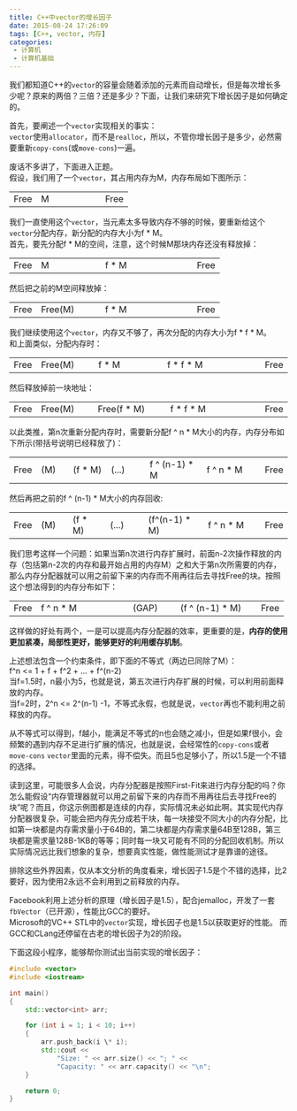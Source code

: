 ```yaml
---
title: C++中vector的增长因子
date: 2015-08-24 17:26:09
tags: [C++, vector, 内存]
categories:
 - 计算机
 - 计算机基础
---
```

我们都知道C++的`vector`的容量会随着添加的元素而自动增长，但是每次增长多少呢？原来的两倍？三倍？还是多少？下面，让我们来研究下增长因子是如何确定的。

首先，要阐述一个`vector`实现相关的事实：  
`vector`使用`allocator`，而不是`realloc`，所以，不管你增长因子是多少，必然需要重新`copy-cons`(或`move-cons`)一遍。

废话不多讲了，下面进入正题。  
假设，我们用了一个`vector`，其占用内存为M，内存布局如下图所示：
<table>
<tr>
<td>Free</td><td style="width:100px">M</td><td>Free</td>
</tr>
</table>

我们一直使用这个`vector`，当元素太多导致内存不够的时候，要重新给这个`vector`分配内存，新分配的内存大小为f \* M。  
首先，要先分配f \* M的空间，注意，这个时候M那块内存还没有释放掉：  
<table>
<tr>
<td>Free</td><td style="width:100px">M</td><td style="width:150px">f * M</td><td>Free</td>
</tr>
</table>

然后把之前的M空间释放掉：  
<table>
<tr>
<td>Free</td><td style="width:100px">Free(M)</td><td style="width:150px">f * M</td><td>Free</td>
</tr>
</table>

我们继续使用这个`vector`，内存又不够了，再次分配的内存大小为f \* f \* M。  
和上面类似，分配内存时：
<table>
<tr>
<td>Free</td><td style="width:100px">Free(M)</td><td style="width:150px">f * M</td><td style="width:225px">f * f * M</td><td>Free</td>
</tr>
</table>
然后释放掉前一块地址：    
<table>
<tr>
<td>Free</td><td style="width:100px">Free(M)</td><td style="width:150px">Free(f * M)</td><td style="width:225px">f * f * M</td><td>Free</td>
</tr>
</table>

以此类推，第n次重新分配内存时，需要新分配f ^ n \* M大小的内存，内存分布如下所示(带括号说明已经释放了)：  
<table>
<tr>
<td>Free</td><td style="width:50px">(M)</td><td style="width:70px">(f * M)</td><td style="width:70px">(...)</td><td style="width:120px">f ^ (n-1) * M</td><td style="width:130px">f ^ n * M</td><td>Free</td>
</tr>
</table>
然后再把之前的f ^ (n-1) * M大小的内存回收:  
<table>
<tr>
<td>Free</td><td style="width:50px">(M)</td><td style="width:70px">(f * M)</td><td style="width:70px">(...)</td><td style="width:120px">(f^(n-1) * M)</td><td style="width:130px">f ^ n * M</td><td>Free</td>
</tr>
</table>

我们思考这样一个问题：如果当第n次进行内存扩展时，前面n-2次操作释放的内存（包括第n-2次的内存和最开始占用的内存M）之和大于第n次所需要的内存，那么内存分配器就可以用之前留下来的内存而不用再往后去寻找Free的块。按照这个想法得到的内存分布如下：  
<table>
<tr>
<td>Free</td><td style="width:150px">f ^ n * M</td><td style="width:70px">(GAP)</td><td style="width:130px">(f ^ (n-1) * M)</td><td>Free</td>
</tr>
</table>

这样做的好处有两个，一是可以提高内存分配器的效率，更重要的是，**内存的使用更加紧凑，局部性更好，能够更好的利用缓存机制**。

上述想法包含一个约束条件，即下面的不等式（两边已同除了M）：  
f^n <= 1 + f + f^2 + ... + f^(n-2)  
当f=1.5时，n最小为5，也就是说，第五次进行内存扩展的时候，可以利用前面释放的内存。  
当f=2时，2^n <= 2^(n-1) -1，不等式永假，也就是说，`vector`再也不能利用之前释放的内存。  

从不等式可以得到，f越小，能满足不等式的n也会随之减小，但是如果f很小，会频繁的遇到内存不足进行扩展的情况，也就是说，会经常性的`copy-cons`或者`move-cons` `vector`里面的元素，得不偿失。而且5也足够小了，所以1.5是一个不错的选择。

读到这里，可能很多人会说，内存分配器是按照First-Fit来进行内存分配的吗？你怎么能假设“内存管理器就可以用之前留下来的内存而不用再往后去寻找Free的块”呢？而且，你这示例图都是连续的内存，实际情况未必如此啊。其实现代内存分配器很复杂，可能会把内存先分成若干块，每一块接受不同大小的内存分配，比如第一块都是内存需求量小于64B的，第二块都是内存需求量64B至128B，第三块都是需求量128B-1KB的等等；同时每一块又可能有不同的分配回收机制。所以实际情况远比我们想象的复杂，想要真实性能，做性能测试才是靠谱的途径。

排除这些外界因素，仅从本文分析的角度看来，增长因子1.5是个不错的选择，比2要好，因为使用2永远不会利用到之前释放的内存。

Facebook利用上述分析的原理（增长因子是1.5），配合jemalloc，开发了一套`fbVector`（已开源），性能比GCC的要好。  
Microsoft的VC++ STL中的`vector`实现，增长因子也是1.5以获取更好的性能。
而GCC和CLang还停留在古老的增长因子为2的阶段。

下面这段小程序，能够帮你测试出当前实现的增长因子：  
``` cpp
#include <vector>
#include <iostream>

int main()
{
	std::vector<int> arr;

	for (int i = 1; i < 10; i++)
	{
		arr.push_back(i \* i);
		std::cout <<
			"Size: " << arr.size() << "; " <<
			"Capacity: " << arr.capacity() << "\n";
	}

	return 0;
}
```